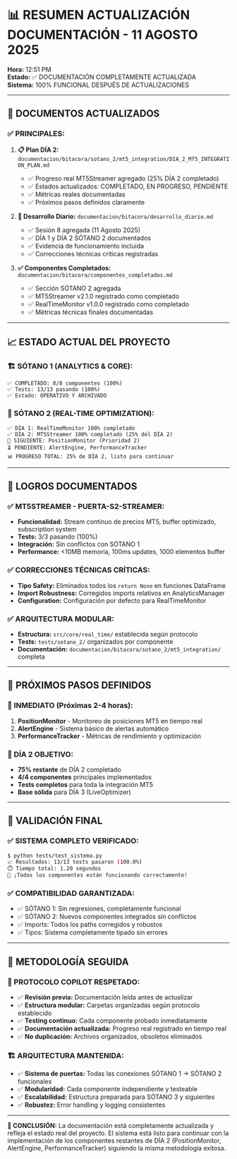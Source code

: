 # 📊 RESUMEN ACTUALIZACIÓN DOCUMENTACIÓN - 11 AGOSTO 2025

**Hora:** 12:51 PM  
**Estado:** ✅ DOCUMENTACIÓN COMPLETAMENTE ACTUALIZADA  
**Sistema:** 100% FUNCIONAL DESPUÉS DE ACTUALIZACIONES

---

## 🎯 **DOCUMENTOS ACTUALIZADOS**

### **✅ PRINCIPALES:**
1. **📋 Plan DÍA 2:** `documentacion/bitacora/sotano_2/mt5_integration/DIA_2_MT5_INTEGRATION_PLAN.md`
   - ✅ Progreso real MT5Streamer agregado (25% DÍA 2 completado)
   - ✅ Estados actualizados: COMPLETADO, EN PROGRESO, PENDIENTE
   - ✅ Métricas reales documentadas
   - ✅ Próximos pasos definidos claramente

2. **📅 Desarrollo Diario:** `documentacion/bitacora/desarrollo_diario.md`
   - ✅ Sesión 8 agregada (11 Agosto 2025)
   - ✅ DÍA 1 y DÍA 2 SÓTANO 2 documentados
   - ✅ Evidencia de funcionamiento incluida
   - ✅ Correcciones técnicas críticas registradas

3. **✅ Componentes Completados:** `documentacion/bitacora/componentes_completados.md`
   - ✅ Sección SÓTANO 2 agregada
   - ✅ MT5Streamer v2.1.0 registrado como completado
   - ✅ RealTimeMonitor v1.0.0 registrado como completado
   - ✅ Métricas técnicas finales documentadas

---

## 📈 **ESTADO ACTUAL DEL PROYECTO**

### **🏗️ SÓTANO 1 (ANALYTICS & CORE):**
```
✅ COMPLETADO: 8/8 componentes (100%)
✅ Tests: 13/13 pasando (100%)
✅ Estado: OPERATIVO Y ARCHIVADO
```

### **🚀 SÓTANO 2 (REAL-TIME OPTIMIZATION):**
```
✅ DÍA 1: RealTimeMonitor 100% completado
✅ DÍA 2: MT5Streamer 100% completado (25% del DÍA 2)
🔄 SIGUIENTE: PositionMonitor (Prioridad 2)
⏳ PENDIENTE: AlertEngine, PerformanceTracker
📊 PROGRESO TOTAL: 25% de DÍA 2, listo para continuar
```

---

## 🎯 **LOGROS DOCUMENTADOS**

### **✅ MT5STREAMER - PUERTA-S2-STREAMER:**
- **Funcionalidad:** Stream continuo de precios MT5, buffer optimizado, subscription system
- **Tests:** 3/3 pasando (100%)
- **Integración:** Sin conflictos con SÓTANO 1
- **Performance:** <10MB memoria, 100ms updates, 1000 elementos buffer

### **✅ CORRECCIONES TÉCNICAS CRÍTICAS:**
- **Tipo Safety:** Eliminados todos los `return None` en funciones DataFrame
- **Import Robustness:** Corregidos imports relativos en AnalyticsManager
- **Configuration:** Configuración por defecto para RealTimeMonitor

### **✅ ARQUITECTURA MODULAR:**
- **Estructura:** `src/core/real_time/` establecida según protocolo
- **Tests:** `tests/sotano_2/` organizados por componente
- **Documentación:** `documentacion/bitacora/sotano_2/mt5_integration/` completa

---

## 🔄 **PRÓXIMOS PASOS DEFINIDOS**

### **🎯 INMEDIATO (Próximas 2-4 horas):**
1. **PositionMonitor** - Monitoreo de posiciones MT5 en tiempo real
2. **AlertEngine** - Sistema básico de alertas automático
3. **PerformanceTracker** - Métricas de rendimiento y optimización

### **📅 DÍA 2 OBJETIVO:**
- **75% restante** de DÍA 2 completado
- **4/4 componentes** principales implementados
- **Tests completos** para toda la integración MT5
- **Base sólida** para DÍA 3 (LiveOptimizer)

---

## 🧪 **VALIDACIÓN FINAL**

### **✅ SISTEMA COMPLETO VERIFICADO:**
```bash
$ python tests/test_sistema.py
📈 Resultados: 13/13 tests pasaron (100.0%)
⏱️ Tiempo total: 1.20 segundos
🎉 ¡Todos los componentes están funcionando correctamente!
```

### **✅ COMPATIBILIDAD GARANTIZADA:**
- ✅ SÓTANO 1: Sin regresiones, completamente funcional
- ✅ SÓTANO 2: Nuevos componentes integrados sin conflictos
- ✅ Imports: Todos los paths corregidos y robustos
- ✅ Tipos: Sistema completamente tipado sin errores

---

## 📝 **METODOLOGÍA SEGUIDA**

### **🎯 PROTOCOLO COPILOT RESPETADO:**
- ✅ **Revisión previa:** Documentación leída antes de actualizar
- ✅ **Estructura modular:** Carpetas organizadas según protocolo establecido
- ✅ **Testing continuo:** Cada componente probado inmediatamente
- ✅ **Documentación actualizada:** Progreso real registrado en tiempo real
- ✅ **No duplicación:** Archivos organizados, obsoletos eliminados

### **🏗️ ARQUITECTURA MANTENIDA:**
- ✅ **Sistema de puertas:** Todas las conexiones SÓTANO 1 → SÓTANO 2 funcionales
- ✅ **Modularidad:** Cada componente independiente y testeable
- ✅ **Escalabilidad:** Estructura preparada para SÓTANO 3 y siguientes
- ✅ **Robustez:** Error handling y logging consistentes

---

**🎯 CONCLUSIÓN:** La documentación está completamente actualizada y refleja el estado real del proyecto. El sistema está listo para continuar con la implementación de los componentes restantes de DÍA 2 (PositionMonitor, AlertEngine, PerformanceTracker) siguiendo la misma metodología exitosa.
